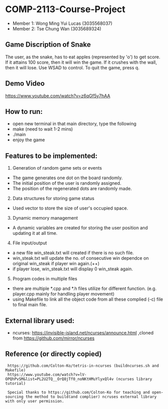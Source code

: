 # COMP-2113-Course-Project
* Member 1: Wong Ming Yui Lucas (3035568037)
* Member 2: Tse Chung Wan (3035689324)

## Game Discription of Snake
The user, as the snake, has to eat apples (represented by 'o') to get score. If it attains 100 score, then it will win the game. If it crushes with the wall, then it will lose. Use WSAD to control. To quit the game, press q.

## Demo Video
https://www.youtube.com/watch?v=z6qGf5y7hAA

## How to run:
* open new terminal in that main directory, type the following
* make (need to wait 1-2 mins)
* ./main
* enjoy the game

## Features to be implemented:
1. Generation of random game sets or events

- The game generates one dot on the board randomly.
- The initial position of the user is randomly assigned.
- The position of the regenerated dots are randomly made.

2. Data structures for storing game status

- Used vector to store the size of user's occupied space.

3. Dynamic memory management

- A dynamic variables are created for storing the user position and updating it at all time.

4. File input/output

- a new file win_steak.txt will created if there is no such file.
- win_steak.txt will update the no. of consecutive win dependce on original win_steak if player win again.(++)
- if player lose, win_steak.txt will display 0 win_steak again.
        
   
5. Program codes in multiple files

- there are multiple \*.cpp and \*.h files utilize for different function. (e.g. player.cpp mainly for handling player movement)
- using Makefile to link all the object code from all these complied (-c) file to final main file.
        
## External library used:
* ncurses:
     https://invisible-island.net/ncurses/announce.html
     ,cloned from https://github.com/mirror/ncurses
     
## Reference (or directly copied)
     https://github.com/Colton-Ko/tetris-in-ncurses (buildncurses.sh and Makefile)
     https://www.youtube.com/watch?v=lV-OPQhPvSM&list=PL2U2TQ__OrQ8jTf0_noNKtHMuYlyxQl4v (ncurses library tutorial)
          
     Special thanks to https://github.com/Colton-Ko for teaching and open-sourcing the method to build(and complier) ncruses external library with only user permission.

